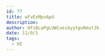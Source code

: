 ```yaml
---
id: 77
title: wFvExMpvApd
description: 
author: HfsBLaPgLUWCveikyytguRmxtJb
date: 11/9/1
tags:
  - HI
---
```

